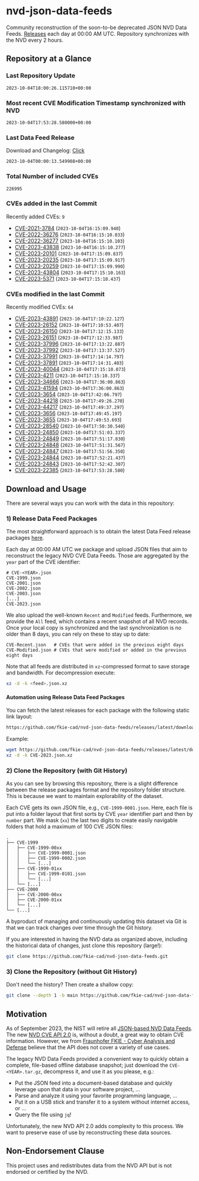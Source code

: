 # nvd-json-data-feeds

Community reconstruction of the soon-to-be deprecated JSON NVD Data Feeds. 
[Releases](https://github.com/fkie-cad/nvd-json-data-feeds/releases/latest) each day at 00:00 AM UTC.
Repository synchronizes with the NVD every 2 hours.

## Repository at a Glance

### Last Repository Update

```plain
2023-10-04T18:00:26.115710+00:00
```

### Most recent CVE Modification Timestamp synchronized with NVD

```plain
2023-10-04T17:53:28.580000+00:00
```

### Last Data Feed Release

Download and Changelog: [Click](https://github.com/fkie-cad/nvd-json-data-feeds/releases/latest)

```plain
2023-10-04T00:00:13.549908+00:00
```

### Total Number of included CVEs

```plain
226995
```

### CVEs added in the last Commit

Recently added CVEs: `9`

* [CVE-2021-3784](CVE-2021/CVE-2021-37xx/CVE-2021-3784.json) (`2023-10-04T16:15:09.940`)
* [CVE-2022-36276](CVE-2022/CVE-2022-362xx/CVE-2022-36276.json) (`2023-10-04T16:15:10.033`)
* [CVE-2022-36277](CVE-2022/CVE-2022-362xx/CVE-2022-36277.json) (`2023-10-04T16:15:10.103`)
* [CVE-2023-43838](CVE-2023/CVE-2023-438xx/CVE-2023-43838.json) (`2023-10-04T16:15:10.277`)
* [CVE-2023-20101](CVE-2023/CVE-2023-201xx/CVE-2023-20101.json) (`2023-10-04T17:15:09.837`)
* [CVE-2023-20235](CVE-2023/CVE-2023-202xx/CVE-2023-20235.json) (`2023-10-04T17:15:09.917`)
* [CVE-2023-20259](CVE-2023/CVE-2023-202xx/CVE-2023-20259.json) (`2023-10-04T17:15:09.990`)
* [CVE-2023-43804](CVE-2023/CVE-2023-438xx/CVE-2023-43804.json) (`2023-10-04T17:15:10.163`)
* [CVE-2023-5371](CVE-2023/CVE-2023-53xx/CVE-2023-5371.json) (`2023-10-04T17:15:10.437`)


### CVEs modified in the last Commit

Recently modified CVEs: `64`

* [CVE-2023-43891](CVE-2023/CVE-2023-438xx/CVE-2023-43891.json) (`2023-10-04T17:10:22.127`)
* [CVE-2023-26152](CVE-2023/CVE-2023-261xx/CVE-2023-26152.json) (`2023-10-04T17:10:53.407`)
* [CVE-2023-26150](CVE-2023/CVE-2023-261xx/CVE-2023-26150.json) (`2023-10-04T17:12:15.133`)
* [CVE-2023-26151](CVE-2023/CVE-2023-261xx/CVE-2023-26151.json) (`2023-10-04T17:12:33.987`)
* [CVE-2023-37996](CVE-2023/CVE-2023-379xx/CVE-2023-37996.json) (`2023-10-04T17:13:22.887`)
* [CVE-2023-37992](CVE-2023/CVE-2023-379xx/CVE-2023-37992.json) (`2023-10-04T17:13:37.527`)
* [CVE-2023-37991](CVE-2023/CVE-2023-379xx/CVE-2023-37991.json) (`2023-10-04T17:14:14.797`)
* [CVE-2023-37891](CVE-2023/CVE-2023-378xx/CVE-2023-37891.json) (`2023-10-04T17:14:31.403`)
* [CVE-2023-40044](CVE-2023/CVE-2023-400xx/CVE-2023-40044.json) (`2023-10-04T17:15:10.073`)
* [CVE-2023-4211](CVE-2023/CVE-2023-42xx/CVE-2023-4211.json) (`2023-10-04T17:15:10.337`)
* [CVE-2023-34666](CVE-2023/CVE-2023-346xx/CVE-2023-34666.json) (`2023-10-04T17:36:00.863`)
* [CVE-2023-41594](CVE-2023/CVE-2023-415xx/CVE-2023-41594.json) (`2023-10-04T17:36:00.863`)
* [CVE-2023-3654](CVE-2023/CVE-2023-36xx/CVE-2023-3654.json) (`2023-10-04T17:42:06.797`)
* [CVE-2023-44218](CVE-2023/CVE-2023-442xx/CVE-2023-44218.json) (`2023-10-04T17:49:26.270`)
* [CVE-2023-44217](CVE-2023/CVE-2023-442xx/CVE-2023-44217.json) (`2023-10-04T17:49:37.297`)
* [CVE-2023-3656](CVE-2023/CVE-2023-36xx/CVE-2023-3656.json) (`2023-10-04T17:49:45.197`)
* [CVE-2023-3655](CVE-2023/CVE-2023-36xx/CVE-2023-3655.json) (`2023-10-04T17:49:53.693`)
* [CVE-2023-28540](CVE-2023/CVE-2023-285xx/CVE-2023-28540.json) (`2023-10-04T17:50:30.540`)
* [CVE-2023-24850](CVE-2023/CVE-2023-248xx/CVE-2023-24850.json) (`2023-10-04T17:51:03.337`)
* [CVE-2023-24849](CVE-2023/CVE-2023-248xx/CVE-2023-24849.json) (`2023-10-04T17:51:17.830`)
* [CVE-2023-24848](CVE-2023/CVE-2023-248xx/CVE-2023-24848.json) (`2023-10-04T17:51:31.567`)
* [CVE-2023-24847](CVE-2023/CVE-2023-248xx/CVE-2023-24847.json) (`2023-10-04T17:51:56.350`)
* [CVE-2023-24844](CVE-2023/CVE-2023-248xx/CVE-2023-24844.json) (`2023-10-04T17:52:21.437`)
* [CVE-2023-24843](CVE-2023/CVE-2023-248xx/CVE-2023-24843.json) (`2023-10-04T17:52:42.307`)
* [CVE-2023-22385](CVE-2023/CVE-2023-223xx/CVE-2023-22385.json) (`2023-10-04T17:53:28.580`)


## Download and Usage

There are several ways you can work with the data in this repository:

### 1) Release Data Feed Packages

The most straightforward approach is to obtain the latest Data Feed release packages [here](https://github.com/fkie-cad/nvd-json-data-feeds/releases/latest).

Each day at 00:00 AM UTC we package and upload JSON files that aim to reconstruct the legacy NVD CVE Data Feeds.
Those are aggregated by the `year` part of the CVE identifier:

```
# CVE-<YEAR>.json
CVE-1999.json
CVE-2001.json
CVE-2002.json
CVE-2003.json
[...]
CVE-2023.json
```

We also upload the well-known `Recent` and `Modified` feeds.
Furthermore, we provide the `All` feed, which contains a recent snapshot of all NVD records.
Once your local copy is synchronized and the last synchronization is no older than 8 days, you can rely on these to stay up to date:

```plain
CVE-Recent.json   # CVEs that were added in the previous eight days
CVE-Modified.json # CVEs that were modified or added in the previous eight days
```

Note that all feeds are distributed in `xz`-compressed format to save storage and bandwidth.
For decompression execute:

```sh
xz -d -k <feed>.json.xz
```


#### Automation using Release Data Feed Packages

You can fetch the latest releases for each package with the following static link layout:

```sh
https://github.com/fkie-cad/nvd-json-data-feeds/releases/latest/download/CVE-<YEAR>.json.xz
```

Example:

```sh
wget https://github.com/fkie-cad/nvd-json-data-feeds/releases/latest/download/CVE-2023.json.xz
xz -d -k CVE-2023.json.xz
```

### 2) Clone the Repository (with Git History)

As you can see by browsing this repository, there is a slight difference between the release packages format and the repository folder structure.
This is because we want to maintain explorability of the dataset.

Each CVE gets its own JSON file, e.g., `CVE-1999-0001.json`.
Here, each file is put into a folder layout that first sorts by CVE `year` identifier part and then by `number` part.
We mask (`xx`) the last two digits to create easily navigable folders that hold a maximum of 100 CVE JSON files:

```plain
.
├── CVE-1999
│   ├── CVE-1999-00xx
│   │   ├── CVE-1999-0001.json
│   │   ├── CVE-1999-0002.json
│   │   └── [...]
│   ├── CVE-1999-01xx
│   │   ├── CVE-1999-0101.json
│   │   └── [...]
│   └── [...]
├── CVE-2000
│   ├── CVE-2000-00xx
│   ├── CVE-2000-01xx
│   └── [...]
└── [...]
```

A byproduct of managing and continuously updating this dataset via Git is that we can track changes over time through the Git history.

If you are interested in having the NVD data as organized above, including the historical data of changes, just clone this repository (large!):

```sh
git clone https://github.com/fkie-cad/nvd-json-data-feeds.git
```

### 3) Clone the Repository (without Git History)

Don't need the history? Then create a shallow copy:

```sh
git clone --depth 1 -b main https://github.com/fkie-cad/nvd-json-data-feeds.git
```

## Motivation

As of September 2023, the NIST will retire all [JSON-based NVD Data Feeds](https://nvd.nist.gov/vuln/data-feeds#divRetirementBanner-1).
The new [NVD CVE API 2.0](https://nvd.nist.gov/developers/vulnerabilities) is, without a doubt, a great way to obtain CVE information.
However, we from [Fraunhofer FKIE - Cyber Analysis and Defense](https://www.fkie.fraunhofer.de/en/departments/cad.html) believe that the API does not cover a variety of use cases.

The legacy NVD Data Feeds provided a convenient way to quickly obtain a complete, file-based offline database snapshot; just download the `CVE-<YEAR>.tar.gz`, decompress it, and use it as you please, e.g.:

* Put the JSON feed into a document-based database and quickly leverage upon that data in your software project, ...
* Parse and analyze it using your favorite programming language, ...
* Put it on a USB stick and transfer it to a system without internet access, or ...
* Query the file using `jq`!

Unfortunately, the new NVD API 2.0 adds complexity to this process.
We want to preserve ease of use by reconstructing these data sources.

## Non-Endorsement Clause

This project uses and redistributes data from the NVD API but is not endorsed or certified by the NVD.